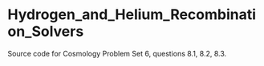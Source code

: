 # Hydrogen_and_Helium_Recombination_Solvers
Source code for Cosmology Problem Set 6, questions 8.1, 8.2, 8.3.
